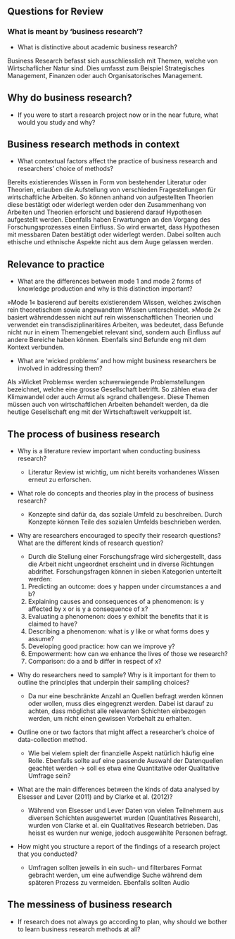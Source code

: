 ## Questions for Review

### What is meant by ‘business research’?

- What is distinctive about academic business research?

Business Research befasst sich ausschliesslich mit Themen, welche von Wirtschaflicher Natur sind. Dies umfasst zum Beispiel Strategisches Management, Finanzen oder auch Organisatorisches Management.

## Why do business research?

- If you were to start a research project now or in the near future, what would you study and why?  

## Business research methods in context

- What contextual factors affect the practice of business research and researchers’ choice of methods?

Bereits existierendes Wissen in Form von bestehender Literatur oder Theorien, erlauben die Aufstellung von verschieden Fragestellungen für wirtschaftliche Arbeiten. So können anhand von aufgestellten Theorien diese bestätigt oder widerlegt werden oder den Zusammenhang von Arbeiten und Theorien erforscht und basierend darauf Hypothesen aufgestellt werden.
Ebenfalls haben Erwartungen an den Vorgang des Forschungsprozesses einen Einfluss. So wird erwartet, dass Hypothesen mit messbaren Daten bestätigt oder widerlegt werden. Dabei sollten auch ethische und ethnische Aspekte nicht aus dem Auge gelassen werden.

## Relevance to practice

- What are the differences between mode 1 and mode 2 forms of knowledge production and why is this distinction important?

»Mode 1« basierend auf bereits existierendem Wissen, welches zwischen rein theoretischem sowie angewandtem Wissen unterscheidet. »Mode 2« basiert währenddessen nicht auf rein wissenschaftlichen Theorien und verwendet ein transdisziplinaritäres Arbeiten, was bedeutet, dass Befunde nicht nur in einem Themengebiet relevant sind, sondern auch Einfluss auf andere Bereiche haben können. Ebenfalls sind Befunde eng mit dem Kontext verbunden.

- What are ‘wicked problems’ and how might business researchers be involved in addressing them?  

Als »Wicket Problems« werden schwerwiegende Problemstellungen bezeichnet, welche eine grosse Gesellschaft betrifft. So zählen etwa der Klimawandel oder auch Armut als »grand challenges«. Diese Themen müssen auch von wirtschaftlichen Arbeiten behandelt werden, da die heutige Gesellschaft eng mit der Wirtschaftswelt verkuppelt ist.

## The process of business research

- Why is a literature review important when conducting business research?
	- Literatur Review ist wichtig, um nicht bereits vorhandenes Wissen erneut zu erforschen.

- What role do concepts and theories play in the process of business research?
	- Konzepte sind dafür da, das soziale Umfeld zu beschreiben. Durch Konzepte können Teile des sozialen Umfelds beschrieben werden. 

- Why are researchers encouraged to specify their research questions? What are the different kinds of research question?
	- Durch die Stellung einer Forschungsfrage wird sichergestellt, dass die Arbeit nicht ungeordnet erscheint und in diverse Richtungen abdriftet. Forschungsfragen können in sieben Kategorien unterteilt werden:

	1. Predicting an outcome: does y happen under circumstances a and b?  
	2. Explaining causes and consequences of a phenomenon: is y affected by x or is y a consequence of x?  
	3. Evaluating a phenomenon: does y exhibit the benefits that it is claimed to have?  
	4. Describing a phenomenon: what is y like or what forms does y assume?  
	5. Developing good practice: how can we improve y?  
	6. Empowerment: how can we enhance the lives of those we research?
	7. Comparison: do a and b differ in respect of x?

- Why do researchers need to sample? Why is it important for them to outline the principles that underpin their sampling choices?
	- Da nur eine beschränkte Anzahl an Quellen befragt werden können oder wollen, muss dies eingegrenzt werden. Dabei ist darauf zu achten, dass möglichst alle relevanten Schichten einbezogen werden, um nicht einen gewissen Vorbehalt zu erhalten.

- Outline one or two factors that might affect a researcher’s choice of data-collection method.
	- Wie bei vielem spielt der finanzielle Aspekt natürlich häufig eine Rolle. Ebenfalls sollte auf eine passende Auswahl der Datenquellen geachtet werden -> soll es etwa eine Quantitative oder Qualitative Umfrage sein? 

- What are the main differences between the kinds of data analysed by Elsesser and Lever (2011) and by Clarke et al. (2012)?
	- Während von Elsesser und Lever Daten von vielen Teilnehmern aus diversen Schichten ausgewertet wurden (Quantitatives Research), wurden von Clarke et al. ein Qualitatives Research betrieben. Das heisst es wurden nur wenige, jedoch ausgewählte Personen befragt.

- How might you structure a report of the findings of a research project that you conducted?
	- Umfragen sollten jeweils in ein such- und filterbares Format gebracht werden, um eine aufwendige Suche während dem späteren Prozess zu vermeiden. Ebenfalls sollten Audio 

## The messiness of business research
- If research does not always go according to plan, why should we bother to learn business research methods at all?